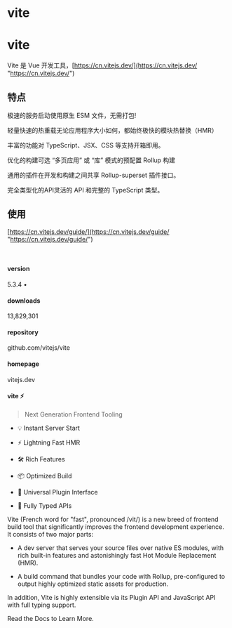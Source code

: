 # vite

# vite

Vite 是 Vue 开发工具，[https://cn.vitejs.dev/](https://cn.vitejs.dev/ "https://cn.vitejs.dev/")

## 特点

极速的服务启动使用原生 ESM 文件，无需打包!

轻量快速的热重载无论应用程序大小如何，都始终极快的模块热替换（HMR）

丰富的功能对 TypeScript、JSX、CSS 等支持开箱即用。

优化的构建可选 “多页应用” 或 “库” 模式的预配置 Rollup 构建

通用的插件在开发和构建之间共享 Rollup-superset 插件接口。

完全类型化的API灵活的 API 和完整的 TypeScript 类型。

## 使用

[https://cn.vitejs.dev/guide/](https://cn.vitejs.dev/guide/ "https://cn.vitejs.dev/guide/")

​

#### version

5.3.4 •

#### downloads

13,829,301

#### repository

github.com/vitejs/vite

#### homepage

vitejs.dev

#### vite ⚡

> Next Generation Frontend Tooling

* 💡 Instant Server Start

* ⚡️ Lightning Fast HMR

* 🛠️ Rich Features

* 📦 Optimized Build

* 🔩 Universal Plugin Interface

* 🔑 Fully Typed APIs

Vite (French word for "fast", pronounced /vit/) is a new breed of frontend
build tool that significantly improves the frontend development experience. It
consists of two major parts:

* A dev server that serves your source files over native ES modules, with rich built-in features and astonishingly fast Hot Module Replacement (HMR).

* A build command that bundles your code with Rollup, pre-configured to output highly optimized static assets for production.

In addition, Vite is highly extensible via its Plugin
API and JavaScript
API with full typing support.

Read the Docs to Learn More.

​

​

          


